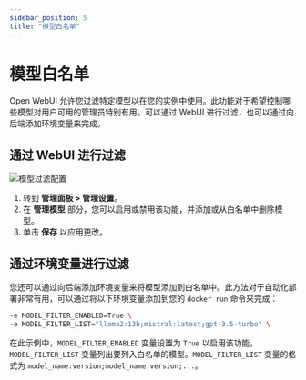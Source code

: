 ```yaml
---
sidebar_position: 5
title: "模型白名单"
---
```


# 模型白名单

Open WebUI 允许您过滤特定模型以在您的实例中使用。此功能对于希望控制哪些模型对用户可用的管理员特别有用。可以通过 WebUI 进行过滤，也可以通过向后端添加环境变量来完成。

## 通过 WebUI 进行过滤

![模型过滤配置](/img/tutorial_model_filter.png)

1. 转到 **管理面板 > 管理设置**。
2. 在 **管理模型** 部分，您可以启用或禁用该功能，并添加或从白名单中删除模型。
3. 单击 **保存** 以应用更改。

## 通过环境变量进行过滤

您还可以通过向后端添加环境变量来将模型添加到白名单中。此方法对于自动化部署非常有用，可以通过将以下环境变量添加到您的 `docker run` 命令来完成：

```bash
-e MODEL_FILTER_ENABLED=True \
-e MODEL_FILTER_LIST="llama2:13b;mistral:latest;gpt-3.5-turbo" \
```

在此示例中，`MODEL_FILTER_ENABLED` 变量设置为 `True` 以启用该功能，`MODEL_FILTER_LIST` 变量列出要列入白名单的模型。`MODEL_FILTER_LIST` 变量的格式为 `model_name:version;model_name:version;...`。
